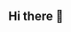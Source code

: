 ## Hi there 👋

<!--
**Sahil-Shaikh10415/Sahil-Shaikh10415** is a ✨ _special_ ✨ repository because its `README.md` (this file) appears on your GitHub profile.

Here are some ideas to get you started:

# 👋 Hi, I'm Sahil Shaikh

- 🎓 B.Tech CSE Student @ NIT Raipur
- 💻 Currently learning Full Stack Development
- 🌱 Exploring opportunities in FinTech and Open Source
- ⚡ Fun fact: I love solving LeetCode and building projects with React!
-->
